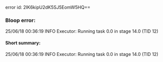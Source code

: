 error id: 2IK6kipU2dK5SJ5EomW5HQ==
### Bloop error:

25/06/18 00:36:19 INFO Executor: Running task 0.0 in stage 14.0 (TID 12)
#### Short summary: 

25/06/18 00:36:19 INFO Executor: Running task 0.0 in stage 14.0 (TID 12)
